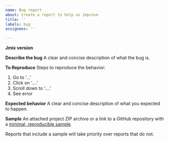 ```yaml
---
name: Bug report
about: Create a report to help us improve
title: ''
labels: bug
assignees: ''

---
```


**Jmix version**

**Describe the bug**
A clear and concise description of what the bug is.

**To Reproduce**
Steps to reproduce the behavior:
1. Go to '...'
2. Click on '....'
3. Scroll down to '....'
4. See error

**Expected behavior**
A clear and concise description of what you expected to happen.

**Sample**
An attached project ZIP archive or a link to a GitHub repository with a [minimal, reproducible sample](https://stackoverflow.com/help/minimal-reproducible-example).

Reports that include a sample will take priority over reports that do not.
